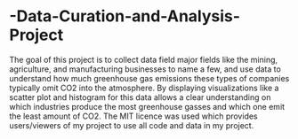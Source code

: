 # -Data-Curation-and-Analysis-Project
The goal of this project is to collect data field major fields like the mining, agriculture, and manufacturing businesses to name a few, and use data to understand how much greenhouse gas emissions these types of companies typically omit CO2 into the atmosphere. By displaying visualizations like a scatter plot and histogram for this data allows a clear understanding on which industries produce the most greenhouse gasses and which one emit the least amount of CO2. 
The MIT licence was used which provides users/viewers of my project to use all code and data in my project. 
